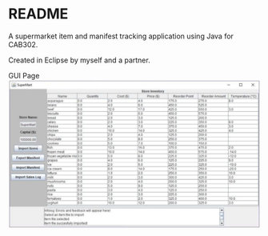 # README #

A supermarket item and manifest tracking application using Java for CAB302.

Created in Eclipse by myself and a partner.

GUI Page
![GUI](https://github.com/HarrisonBe/Supermart/blob/main/images/final-product.PNG?raw=true)

